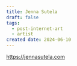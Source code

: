 ```yaml
---
title: Jenna Sutela
draft: false
tags:
  - post-internet-art
  - artist
created date: 2024-06-10
---
```

https://jennasutela.com